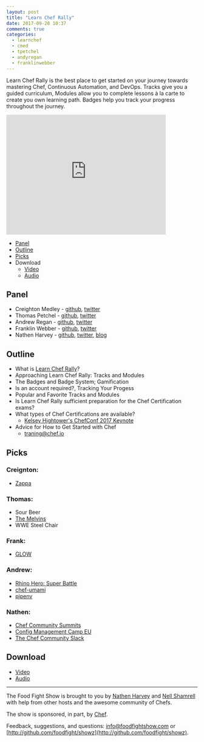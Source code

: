 ```yaml
---
layout: post
title: "Learn Chef Rally"
date: 2017-09-28 10:37
comments: true
categories:
  - learnchef
  - cmed
  - tpetchel
  - andyregan
  - franklinwebber
---
```

Learn Chef Rally is the best place to get started on your journey towards mastering Chef, Continuous Automation, and DevOps.  Tracks give you a guided curriculum, Modules allow you to complete lessons à la carte to create you own learning path.  Badges help you track your progress throughout the journey.

<iframe width="420" height="315" src="http://www.youtube.com/embed/0GqxQn8Sa1c" frameborder="0" allowfullscreen></iframe>

* [Panel](http://foodfightshow.org/2017/09/learn-chef-rally.html#panel)
* [Outline](http://foodfightshow.org/2017/09/learn-chef-rally.html#outline)
* [Picks](http://foodfightshow.org/2017/09/learn-chef-rally.html#picks)
* Download
  * [Video](https://youtu.be/0GqxQn8Sa1c)
  * [Audio](http://traffic.libsyn.com/foodfight/FFS112.mp3)

Panel<a name="panel"></a>
-----

* Creighton Medley - [github](https://github.com/cmedley), [twitter](https://twitter.com/cmed)
* Thomas Petchel - [github](https://github.com/tpetchel), [twitter](https://twitter.com/tpetchel)
* Andrew Regan - [github](https://github.com/andyregan), [twitter](https://twitter.com/andyregan)
* Franklin Webber - [github](https://github.com/burtlo), [twitter](https://twitter.com/franklinwebber)
* Nathen Harvey - [github](http://github.com/nathenharvey), [twitter](http://twitter.com/nathenharvey), [blog](http://nathenharvey.com)

Outline<a name="outline"></a>
-------

* What is [Learn Chef Rally](https://learn.chef.io/)?
* Approaching Learn Chef Rally: Tracks and Modules
* The Badges and Badge System; Gamification
* Is an account required?, Tracking Your Progess
* Popular and Favorite Tracks and Modules
* Is Learn Chef Rally sufficient preparation for the Chef Certification exams?
* What types of Chef Certifications are available?
  * [Kelsey Hightower's ChefConf 2017 Keynote](https://www.youtube.com/watch?v=-yTeXCY3iM0)
* Advice for How to Get Started with Chef
  * [traning@chef.io](mailto:training@chef.io)

Picks<a name="picks"></a>
-----

### Creignton:

* [Zappa](https://github.com/Miserlou/Zappa)

### Thomas:

* Sour Beer
* [The Melvins](https://en.wikipedia.org/wiki/Melvins)
* WWE Steel Chair

### Frank:

* [GLOW](https://en.wikipedia.org/wiki/GLOW_(TV_series))

### Andrew:

* [Rhino Hero: Super Battle](https://boardgamegeek.com/boardgame/218333/rhino-hero-super-battle)
* [chef-umami](https://github.com/bloomberg/chef-umami)
* [pipenv](https://github.com/kennethreitz/pipenv)

### Nathen:

* [Chef Community Summits](https://www.chef.io/summits/)
* [Config Management Camp EU](http://cfgmgmtcamp.eu/)
* [The Chef Community Slack](http://community-slack.chef.io/)


Download
--------
* [Video](https://youtu.be/0GqxQn8Sa1c)
* [Audio](http://traffic.libsyn.com/foodfight/FFS112.mp3)

<hr />

The Food Fight Show is brought to you by [Nathen Harvey](https://twitter.com/nathenharvey) and [Nell Shamrell](https://twitter.com/nellshamrell) with help from other hosts and the awesome community of Chefs.

The show is sponsored, in part, by [Chef](http://www.chef.io).

Feedback, suggestions, and questions:  [info@foodfightshow.com](mailto:info@foodfightshow.com) or  [http://github.com/foodfight/showz](http://github.com/foodfight/showz).

